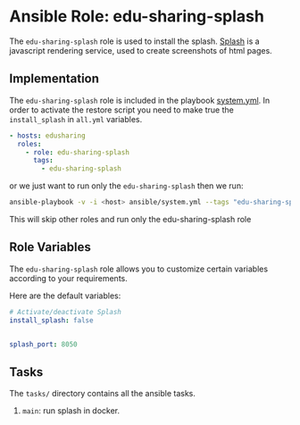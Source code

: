 # Ansible Role: edu-sharing-splash

The `edu-sharing-splash` role is used to install the splash. [Splash](https://splash.readthedocs.io/en/stable/index.html) is a javascript rendering service, used to create  screenshots of html pages.

## Implementation

The `edu-sharing-splash` role is included in the playbook [system.yml](../../../system.yml).
In order to activate the restore script you need to make true the `install_splash` in `all.yml` variables.

```yaml
- hosts: edusharing
  roles:
    - role: edu-sharing-splash
      tags: 
        - edu-sharing-splash

```

or we just want to run only the `edu-sharing-splash` then we run:

```sh
ansible-playbook -v -i <host> ansible/system.yml --tags "edu-sharing-splash"
```
This will skip other roles and run only the edu-sharing-splash role


## Role Variables

The `edu-sharing-splash` role allows you to customize certain variables according to your requirements. 

Here are the default variables:


```yaml
# Activate/deactivate Splash
install_splash: false


splash_port: 8050

```

## Tasks

The `tasks/` directory contains all the ansible tasks.

1. `main`: run splash in docker.
